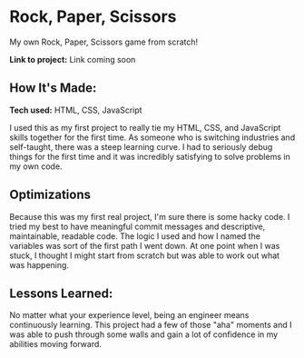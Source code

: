 # Rock, Paper, Scissors

My own Rock, Paper, Scissors game from scratch!

**Link to project:** Link coming soon

## How It's Made:

**Tech used:** HTML, CSS, JavaScript

I used this as my first project to really tie my HTML, CSS, and JavaScript skills together for the first time. As someone who is switching industries and self-taught, there was a steep learning curve. I had to seriously debug things for the first time and it was incredibly satisfying to solve problems in my own code.

## Optimizations

Because this was my first real project, I'm sure there is some hacky code. I tried my best to have meaningful commit messages and descriptive, maintainable, readable code. The logic I used and how I named the variables was sort of the first path I went down. At one point when I was stuck, I thought I might start from scratch but was able to work out what was happening.

## Lessons Learned:

No matter what your experience level, being an engineer means continuously learning. This project had a few of those "aha" moments and I was able to push through some walls and gain a lot of confidence in my abilities moving forward.
